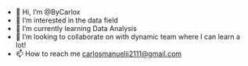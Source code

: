 - 👋 Hi, I’m @ByCarlox
- 👀 I’m interested in the data field
- 🌱 I’m currently learning Data Analysis
- 💞️ I’m looking to collaborate on with dynamic team where I can learn a lot!
- 📫 How to reach me carlosmanuelii2111@gmail.com

